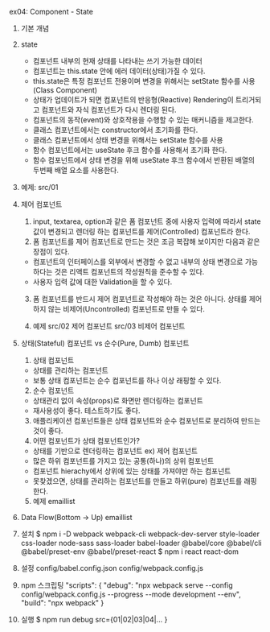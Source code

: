 ex04: Component - State

01. 기본 개념
  1. state
     - 컴포넌트 내부의 현재 상태를 나타내는 쓰기 가능한 데이터
     - 컴포넌트는 this.state 안에 에러 데이터(상태)가질 수 있다.
     - this.state은 특정 컴포넌트 전용이며 변경을 위해서는 setState 함수를 사용(Class Component)
     - 상태가 업데이트가 되면 컴포넌트의 반응형(Reactive) Rendering이 트리거되고 컴포넌트와 자식 컴포넌트가 다시 렌더링 된다.
     - 컴포넌트의 동작(event)와 상호작용을 수행할 수 있는 매커니즘을 제고한다.
     - 클래스 컴포넌트에서는 constructor에서 초기화를 한다.
     - 클래스 컴포넌트에서 상태 변경을 위해서는 setState 함수를 사용
     - 함수 컴포넌트에서는 useState 후크 함수를 사용해서 초기화 한다.
     - 함수 컴포넌트에서 상태 변경을 위해 useState 후크 함수에서 반환된 배열의 두번째 배열 요소를 사용한다. 

  2. 예제: src/01

02. 제어 컴포넌트
    1. input, textarea, option과 같은 폼 컴포넌트 중에 사용자 입력에 따라서 state값이
    변경되고 렌더링 하는 컴포넌트를 제어(Controlled) 컴포넌트라 한다. 
    2. 폼 컴포넌트를 제어 컴포넌트로 만드는 것은 조금 복잡해 보이지만 다음과 같은 장점이 있다.
      - 컴포넌트의 인터페이스를 외부에서 변경할 수 없고 내부의 상태 변경으로 가능하다는 것은 리액트 컴포넌트의 작성원칙을 준수할 수 있다.
      - 사용자 입력 값에 대한 Validation을 할 수 있다.
    3. 폼 컴포넌트를 반드시 제어 컴포넌트로 작성해야 하는 것은 아니다. 상태를 제어하지 않는 비제어(Uncontrolled) 컴포넌트로 만들 수 있다.

    4. 예제
    src/02 제어 컴포넌트
    src/03 비제어 컴포넌트

03. 상태(Stateful) 컴포넌트 vs 순수(Pure, Dumb) 컴포넌트
    1. 상태 컴포넌트
      - 상태를 관리하는 컴포넌트
      - 보통 상태 컴포넌트는 순수 컴포넌트를 하나 이상 래핑할 수 있다.
    2. 순수 컴포넌트
      - 상태관리 없이 속성(props)로 화면만 렌더링하는 컴포넌트
      - 재사용성이 좋다. 테스트하기도 좋다.
    3. 애플리케이션 컴포넌트들은 상태 컴포넌트와 순수 컴포넌트로 분리하여 만드는 것이 좋다.
    4. 어떤 컴포넌트가 상태 컴포넌트인가?
      - 상태를 기반으로 렌더링하는 컴포넌트 ex) 제어 컴포넌트
      - 많은 하위 컴포넌트를 가지고 있는 공통(하나)의 상위 컴포넌트
      - 컴포넌트 hierachy에서 상위에 있는 상태를 가져야만 하는 컴포넌트
      - 못찾겠으면, 상태를 관리하는 컴포넌트를 만들고 하위(pure) 컴포넌트를 래핑한다.
    5. 예제
      emaillist

04.  Data Flow(Bottom -> Up)
    emaillist


1. 설치
$ npm i -D webpack webpack-cli webpack-dev-server style-loader css-loader node-sass sass-loader babel-loader @babel/core @babel/cli @babel/preset-env @babel/preset-react
$ npm i react react-dom

2. 설정
config/babel.config.json
config/webpack.config.js

3. npm 스크립팅
  "scripts": {
    "debug": "npx webpack serve --config config/webpack.config.js --progress --mode development --env",
    "build": "npx webpack"
  }

4. 실행
$ npm run debug src={01|02|03|04|... }
